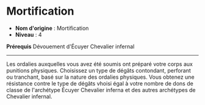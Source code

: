 # Mortification

 * **Nom d'origine** : Mortification
 * **Niveau** : 4


<p><span id="ctl00_MainContent_DetailedOutput"><strong>Prérequis</strong> Dévouement d'Écuyer Chevalier infernal<br></span></p>
<hr>
<p>Les ordalies auxquelles vous avez été soumis ont préparé votre corps aux punitions physiques. Choisissez un type de dégâts contondant, perforant ou tranchant, basé sur la nature des ordalies physiques. Vous obtenez une résistance contre le type de dégâts vhoisi égal à votre nombre de dons de classe de l'archétype Écuyer Chevalier inferna et des autres archétypes de Chevalier infernal.&nbsp;</p>